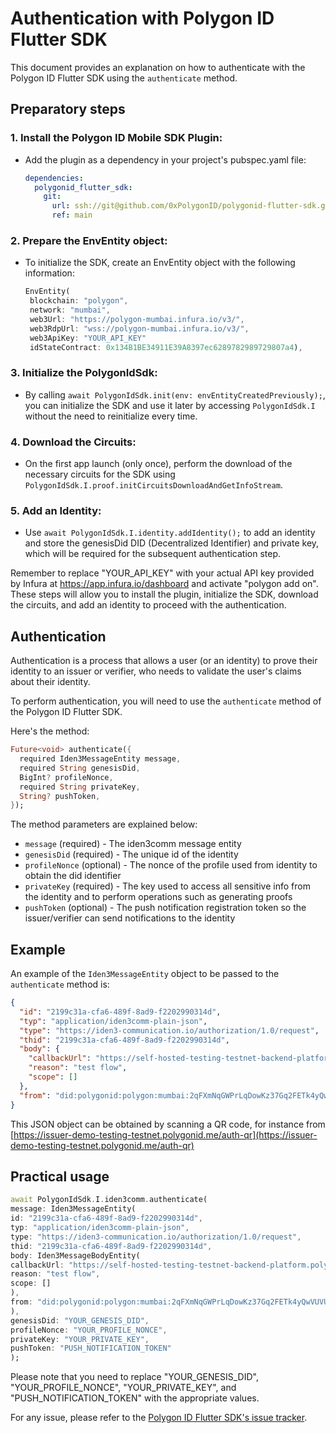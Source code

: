 # Authentication with Polygon ID Flutter SDK

This document provides an explanation on how to authenticate with the Polygon ID Flutter SDK using the `authenticate` method.

## Preparatory steps

### 1. Install the Polygon ID Mobile SDK Plugin:
- Add the plugin as a dependency in your project's pubspec.yaml file:
   ```yaml
   dependencies:
     polygonid_flutter_sdk:
       git:
         url: ssh://git@github.com/0xPolygonID/polygonid-flutter-sdk.git
         ref: main
   ```

### 2. Prepare the EnvEntity object:
- To initialize the SDK, create an EnvEntity object with the following information:
  ```dart
  EnvEntity(
   blockchain: "polygon",
   network: "mumbai",
   web3Url: "https://polygon-mumbai.infura.io/v3/",
   web3RdpUrl: "wss://polygon-mumbai.infura.io/v3/",
   web3ApiKey: "YOUR_API_KEY"
   idStateContract: 0x134B1BE34911E39A8397ec6289782989729807a4),
  ```


### 3. Initialize the PolygonIdSdk:
- By calling `await PolygonIdSdk.init(env: envEntityCreatedPreviously);`, you can initialize the SDK and use it later by accessing `PolygonIdSdk.I` without the need to reinitialize every time.

### 4. Download the Circuits:
- On the first app launch (only once), perform the download of the necessary circuits for the SDK using `PolygonIdSdk.I.proof.initCircuitsDownloadAndGetInfoStream`.

### 5. Add an Identity:
- Use `await PolygonIdSdk.I.identity.addIdentity();` to add an identity and store the genesisDid DID (Decentralized Identifier) and private key, which will be required for the subsequent authentication step.

Remember to replace "YOUR_API_KEY" with your actual API key provided by Infura at https://app.infura.io/dashboard and activate "polygon add on". These steps will allow you to install the plugin, initialize the SDK, download the circuits, and add an identity to proceed with the authentication.

## Authentication

Authentication is a process that allows a user (or an identity) to prove their identity to an issuer or verifier, who needs to validate the user's claims about their identity.

To perform authentication, you will need to use the `authenticate` method of the Polygon ID Flutter SDK.

Here's the method:

```dart
Future<void> authenticate({
  required Iden3MessageEntity message,
  required String genesisDid,
  BigInt? profileNonce,
  required String privateKey,
  String? pushToken,
});
```
The method parameters are explained below:

- `message` (required) - The iden3comm message entity
- `genesisDid` (required) - The unique id of the identity
- `profileNonce` (optional) - The nonce of the profile used from identity to obtain the did identifier
- `privateKey` (required) - The key used to access all sensitive info from the identity and to perform operations such as generating proofs
- `pushToken` (optional) - The push notification registration token so the issuer/verifier can send notifications to the identity

## Example

An example of the `Iden3MessageEntity` object to be passed to the `authenticate` method is:

```json
{
  "id": "2199c31a-cfa6-489f-8ad9-f2202990314d",
  "typ": "application/iden3comm-plain-json",
  "type": "https://iden3-communication.io/authorization/1.0/request",
  "thid": "2199c31a-cfa6-489f-8ad9-f2202990314d",
  "body": {
    "callbackUrl": "https://self-hosted-testing-testnet-backend-platform.polygonid.me/api/callback?sessionId=402116",
    "reason": "test flow",
    "scope": []
  },
  "from": "did:polygonid:polygon:mumbai:2qFXmNqGWPrLqDowKz37Gq2FETk4yQwVUVUqeBLmf9"
}
```

This JSON object can be obtained by scanning a QR code, for instance from [https://issuer-demo-testing-testnet.polygonid.me/auth-qr](https://issuer-demo-testing-testnet.polygonid.me/auth-qr)

## Practical usage
```dart
await PolygonIdSdk.I.iden3comm.authenticate(
message: Iden3MessageEntity(
id: "2199c31a-cfa6-489f-8ad9-f2202990314d",
typ: "application/iden3comm-plain-json",
type: "https://iden3-communication.io/authorization/1.0/request",
thid: "2199c31a-cfa6-489f-8ad9-f2202990314d",
body: Iden3MessageBodyEntity(
callbackUrl: "https://self-hosted-testing-testnet-backend-platform.polygonid.me/api/callback?sessionId=402116",
reason: "test flow",
scope: []
),
from: "did:polygonid:polygon:mumbai:2qFXmNqGWPrLqDowKz37Gq2FETk4yQwVUVUqeBLmf9"
),
genesisDid: "YOUR_GENESIS_DID",
profileNonce: "YOUR_PROFILE_NONCE",
privateKey: "YOUR_PRIVATE_KEY",
pushToken: "PUSH_NOTIFICATION_TOKEN"
);
```

Please note that you need to replace "YOUR_GENESIS_DID", "YOUR_PROFILE_NONCE", "YOUR_PRIVATE_KEY", and "PUSH_NOTIFICATION_TOKEN" with the appropriate values.

For any issue, please refer to the [Polygon ID Flutter SDK's issue tracker](https://github.com/iden3/polygonid-flutter-sdk/issues).